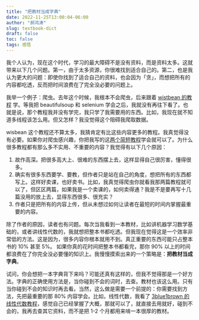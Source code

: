 ```yaml
---
title: "把教材当成字典"
date: 2022-11-25T13:00:04-06:00
author: "郝鸿涛"
slug: textbook-dict
draft: false
toc: false
tags: 感悟
---
```

我个人认为，现在这个时代，学习的最大障碍不是没有资料，而是资料太多。这就带来以下几个问题。第一，由于太多资源，你很难找到适合自己的。第二，也是我认为更大的问题：即使你找到了适合自己的资料，也会因为「贪」，而想把所有的内容都吃透，反而把时间浪费在了完全没必要的问题上。

我举一个例子：爬虫。去年这个时候，我根本不会爬虫，后来跟着 [wistbean 的教程](https://github.com/wistbean/learn_python3_spider) 学。等我把 beautifulsoup 和 selenium 学会之后，我就没有再往下看了。也就是说，那个教程我并没有学完，我只学了我需要用的东西。比如，我现在就不知道多线程该怎么用。但又怎样？我没觉得这个阻碍我爬取数据。

wisbean 这个教程还不算太多，我猜肯定有比这些内容更多的教程。我真觉得没有必要。如果你对爬虫感兴趣，你把我写的这[两个简短教程](https://github.com/hongtaoh/webscraping-tutorial)学会就可以了。为什么很多教程都有那么多不实用、不重要的内容？我觉得有以下几个原因：

  1. 故作高深。把很多高大上、很难的东西摆上去，这样显得自己很厉害，懂得很多。
  2. 确实有很多东西要学、要教，但作者只是站在自己的角度，想把所有的东西都写上。这样好卖课，也好卖书。比如，我真觉得爬虫你就看我那两篇教程就可以了，但区区两篇，如果我是一个卖课的，如何卖得通？我是不是要再写十几篇没用的放上去，显得东西很多、很充实？
  3. 作者只是把所有的内容上传，但从未想过如何让读者在最短的时间内掌握最重要的内容。

除了作者的原因，读者也有问题。每次当我看到一本教材，比如讲机器学习数学基础的，或者讲线性代数的，我就想把整本书都吃透。但我现在觉得这是一个效率非常低的方法。这是因为，很多内容你根本就用不到。真正重要的东西可能只占整本书的 10% 甚至 5%。 如果你真的花时间把整本书都看完，那你 90% 以上的时间都浪费在了你完全没必要懂的知识上。我慢慢摸索出来的一个策略是：**把教材当成字典**。

试问，你会想把一本字典背下来吗？可能还真有这样的，但我不觉得那是一个好方法。字典的正确使用方法是，当你碰到不会的词时，去查。教材也该这么用。只有当你碰到不会的知识时再去看。当然，这么做是需要一个前提的：你需要找到方法，先把最重要的那 80% 内容学会。比如，线性代数，我看了 [3blue1brown 的线性代数教程](/en/2022/07/07/la/)，感觉自己已经掌握了大概，那就可以了，就直接去用就好，碰到不会的，我再去查其它资料，而不是把 1-2 个月都用来啃一本很厚的教材。 


